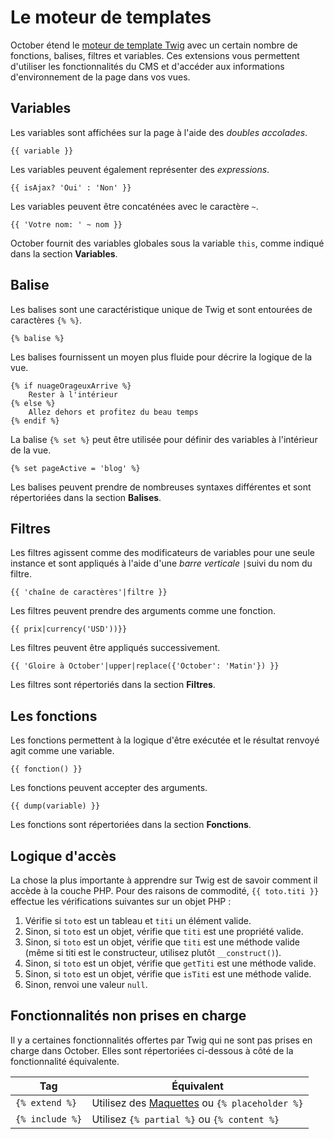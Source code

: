 # Le moteur de templates

October étend le [moteur de template Twig](http://twig.sensiolabs.org/documentation) avec un certain nombre de fonctions, balises, filtres et variables.
Ces extensions vous permettent d'utiliser les fonctionnalités du CMS et d'accéder aux informations d'environnement de la page dans vos vues.

## Variables

Les variables sont affichées sur la page à l'aide des _doubles accolades_.

    {{ variable }}

Les variables peuvent également représenter des _expressions_.

    {{ isAjax? 'Oui' : 'Non' }}

Les variables peuvent être concaténées avec le caractère `~`.

    {{ 'Votre nom: ' ~ nom }}

October fournit des variables globales sous la variable `this`, comme indiqué dans la section **Variables**.

## Balise

Les balises sont une caractéristique unique de Twig et sont entourées de caractères `{% %}`.

    {% balise %}

Les balises fournissent un moyen plus fluide pour décrire la logique de la vue.

    {% if nuageOrageuxArrive %}
        Rester à l'intérieur
    {% else %}
        Allez dehors et profitez du beau temps
    {% endif %}

La balise `{% set %}` peut être utilisée pour définir des variables à l'intérieur de la vue.

    {% set pageActive = 'blog' %}

Les balises peuvent prendre de nombreuses syntaxes différentes et sont répertoriées dans la section **Balises**.

## Filtres

Les filtres agissent comme des modificateurs de variables pour une seule instance et sont appliqués à l'aide d'une _barre verticale_ `|`suivi du nom du filtre.

    {{ 'chaîne de caractères'|filtre }}

Les filtres peuvent prendre des arguments comme une fonction.

    {{ prix|currency('USD'))}}

Les filtres peuvent être appliqués successivement.

    {{ 'Gloire à October'|upper|replace({'October': 'Matin'}) }}

Les filtres sont répertoriés dans la section **Filtres**.

## Les fonctions

Les fonctions permettent à la logique d'être exécutée et le résultat renvoyé agit comme une variable.

    {{ fonction() }}

Les fonctions peuvent accepter des arguments.

    {{ dump(variable) }}

Les fonctions sont répertoriées dans la section **Fonctions**.

## Logique d'accès

La chose la plus importante à apprendre sur Twig est de savoir comment il accède à la couche PHP.
Pour des raisons de commodité, `{{ toto.titi }}` effectue les vérifications suivantes sur un objet PHP :

1. Vérifie si `toto` est un tableau et `titi` un élément valide.
1. Sinon, si `toto` est un objet, vérifie que `titi` est une propriété valide.
1. Sinon, si `toto` est un objet, vérifie que `titi` est une méthode valide (même si titi est le constructeur, utilisez plutôt `__construct()`).
1. Sinon, si `toto` est un objet, vérifie que `getTiti` est une méthode valide.
1. Sinon, si `toto` est un objet, vérifie que `isTiti` est une méthode valide.
1. Sinon, renvoi une valeur `null`.

## Fonctionnalités non prises en charge

Il y a certaines fonctionnalités offertes par Twig qui ne sont pas prises en charge dans October.
Elles sont répertoriées ci-dessous à côté de la fonctionnalité équivalente.

| Tag             | Équivalent                                                                             |
| --------------- | -------------------------------------------------------------------------------------- |
| `{% extend %}`  | Utilisez des [Maquettes](http://octobercms.fr/docs/cms/layouts) ou `{% placeholder %}` |
| `{% include %}` | Utilisez `{% partial %}` ou `{% content %}`                                            |
